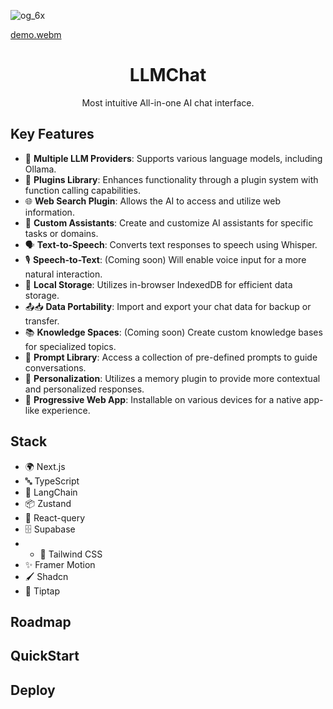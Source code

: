 
![og_6x](https://github.com/user-attachments/assets/4813a6b5-3294-4056-88bb-c536a45c220c)

[demo.webm](https://github.com/user-attachments/assets/1c555c20-5adf-4c7b-8e55-96f5abcc3563)


<h1 align="center">LLMChat</h1>
<p align="center">Most intuitive All-in-one AI chat interface.</p>


## Key Features

- 🧠 **Multiple LLM Providers**: Supports various language models, including Ollama.
- 🔌 **Plugins Library**: Enhances functionality through a plugin system with function calling capabilities.
- 🌐 **Web Search Plugin**: Allows the AI to access and utilize web information.
- 🤖 **Custom Assistants**: Create and customize AI assistants for specific tasks or domains.
- 🗣️ **Text-to-Speech**: Converts text responses to speech using Whisper.
- 🎙️ **Speech-to-Text**: (Coming soon) Will enable voice input for a more natural interaction.
- 💾 **Local Storage**: Utilizes in-browser IndexedDB for efficient data storage.
- 📤📥 **Data Portability**: Import and export your chat data for backup or transfer.
- 📚 **Knowledge Spaces**: (Coming soon) Create custom knowledge bases for specialized topics.
- 📝 **Prompt Library**: Access a collection of pre-defined prompts to guide conversations.
- 👤 **Personalization**: Utilizes a memory plugin to provide more contextual and personalized responses.
- 📱 **Progressive Web App**: Installable on various devices for a native app-like experience.



## Stack

- 🌍 Next.js
- 🔤 TypeScript
- 🧩 LangChain
- 📦 Zustand
- 🔄 React-query
- 🗄️ Supabase
- - 🎨 Tailwind CSS
- ✨ Framer Motion
- 🖌️ Shadcn
- 📝 Tiptap

## Roadmap

## QuickStart

## Deploy


  




